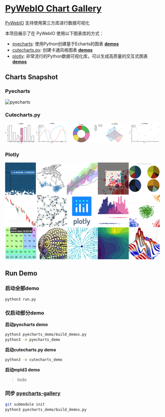 # [PyWebIO Chart Gallery](https://github.com/wang0618/pywebio-chart-gallery)

[PyWebIO](https://github.com/wang0618/PyWebIO) 支持使用第三方库进行数据可视化

本项目展示了在 PyWebIO 使用以下图表库的方式：

 - [pyecharts](https://github.com/pyecharts/pyecharts): 使用Python创建基于Echarts的图表 [**demos**](http://pywebio-charts.wangweimin.site/?pywebio_api=pyecharts)
 - [cutecharts.py](https://github.com/cutecharts/cutecharts.py): 创建卡通风格图表 [**demos**](http://pywebio-charts.wangweimin.site/?pywebio_api=cutecharts)
 - [plotly](https://github.com/plotly/plotly.py/): 非常流行的Python数据可视化库，可以生成高质量的交互式图表 [**demos**](http://pywebio-charts.wangweimin.site/?pywebio_api=plotly)

## Charts Snapshot
### Pyecharts
![pyecharts](/assets/pyecharts.gif)

### Cutecharts.py
![cutecharts](/assets/cutecharts.png)

### Plotly
![plotly](/assets/plotly.png)

<div></div>

## Run Demo

### 启动全部demo

```bash
python3 run.py
```

### 仅启动部分demo

**启动pyecharts demo**

```bash
python3 pyecharts_demo/build_demos.py
python3 -m pyecharts_demo
```

**启动cutecharts.py demo**

```bash
python3 -m cutecharts_demo
```

**启动mpld3 demo**

> todo

### 同步 [pyecharts-gallery](https://github.com/pyecharts/pyecharts-gallery)

```bash
git submodule init
python3 pyecharts_demo/build_demos.py
```